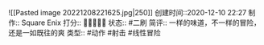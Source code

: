 ![[Pasted image 20221208221625.jpg|250]]
创建时间::2020-12-10 22:27
制作:: Square Enix
打分:: 💛💛💛💛💛
状态:: #二刷 
简评:: 一样的味道，不一样的冒险，还是一如既往的爽
类型:: #动作 #射击 #线性冒险 
